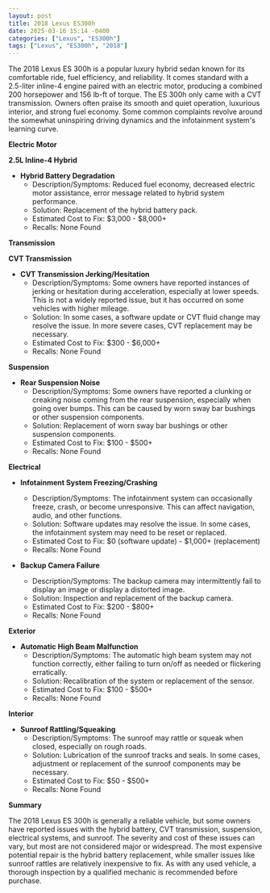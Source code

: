 ```yaml
---
layout: post
title: 2018 Lexus ES300h
date: 2025-03-16 15:14 -0400
categories: ["Lexus", "ES300h"]
tags: ["Lexus", "ES300h", "2018"]
---
```

The 2018 Lexus ES 300h is a popular luxury hybrid sedan known for its comfortable ride, fuel efficiency, and reliability. It comes standard with a 2.5-liter inline-4 engine paired with an electric motor, producing a combined 200 horsepower and 156 lb-ft of torque. The ES 300h only came with a CVT transmission. Owners often praise its smooth and quiet operation, luxurious interior, and strong fuel economy. Some common complaints revolve around the somewhat uninspiring driving dynamics and the infotainment system's learning curve.

**Electric Motor**

**2.5L Inline-4 Hybrid**
* **Hybrid Battery Degradation**
    * Description/Symptoms: Reduced fuel economy, decreased electric motor assistance, error message related to hybrid system performance.
    * Solution: Replacement of the hybrid battery pack.
    * Estimated Cost to Fix: $3,000 - $8,000+
    * Recalls: None Found

**Transmission**

**CVT Transmission**
* **CVT Transmission Jerking/Hesitation**
    * Description/Symptoms: Some owners have reported instances of jerking or hesitation during acceleration, especially at lower speeds. This is not a widely reported issue, but it has occurred on some vehicles with higher mileage.
    * Solution: In some cases, a software update or CVT fluid change may resolve the issue. In more severe cases, CVT replacement may be necessary.
    * Estimated Cost to Fix: $300 - $6,000+
    * Recalls: None Found

**Suspension**

* **Rear Suspension Noise**
    * Description/Symptoms: Some owners have reported a clunking or creaking noise coming from the rear suspension, especially when going over bumps. This can be caused by worn sway bar bushings or other suspension components.
    * Solution: Replacement of worn sway bar bushings or other suspension components.
    * Estimated Cost to Fix: $100 - $500+
    * Recalls: None Found

**Electrical**

* **Infotainment System Freezing/Crashing**
    * Description/Symptoms: The infotainment system can occasionally freeze, crash, or become unresponsive. This can affect navigation, audio, and other functions.
    * Solution: Software updates may resolve the issue. In some cases, the infotainment system may need to be reset or replaced.
    * Estimated Cost to Fix: $0 (software update) - $1,000+ (replacement)
    * Recalls: None Found

* **Backup Camera Failure**
    * Description/Symptoms: The backup camera may intermittently fail to display an image or display a distorted image.
    * Solution: Inspection and replacement of the backup camera.
    * Estimated Cost to Fix: $200 - $800+
    * Recalls: None Found

**Exterior**

* **Automatic High Beam Malfunction**
    * Description/Symptoms: The automatic high beam system may not function correctly, either failing to turn on/off as needed or flickering erratically.
    * Solution: Recalibration of the system or replacement of the sensor.
    * Estimated Cost to Fix: $100 - $500+
    * Recalls: None Found

**Interior**

* **Sunroof Rattling/Squeaking**
    * Description/Symptoms: The sunroof may rattle or squeak when closed, especially on rough roads.
    * Solution: Lubrication of the sunroof tracks and seals. In some cases, adjustment or replacement of the sunroof components may be necessary.
    * Estimated Cost to Fix: $50 - $500+
    * Recalls: None Found

**Summary**

The 2018 Lexus ES 300h is generally a reliable vehicle, but some owners have reported issues with the hybrid battery, CVT transmission, suspension, electrical systems, and sunroof. The severity and cost of these issues can vary, but most are not considered major or widespread. The most expensive potential repair is the hybrid battery replacement, while smaller issues like sunroof rattles are relatively inexpensive to fix. As with any used vehicle, a thorough inspection by a qualified mechanic is recommended before purchase.

